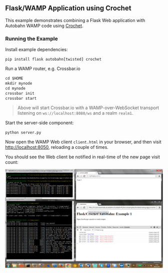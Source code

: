 ## Flask/WAMP Application using Crochet

This example demonstrates combining a Flask Web application with Autobahn WAMP code using [Crochet](https://crochet.readthedocs.org/).

### Running the Example

Install example dependencies:

```shell
pip install flask autobahn[twisted] crochet
```

Run a WAMP router, e.g. Crossbar.io

```
cd $HOME
mkdir mynode
cd mynode
crossbar init
crossbar start
```

> Above will start Crossbar.io with a WAMP-over-WebSocket transport listening on `ws://localhost:8080/ws` and a realm `realm1`.

Start the server-side component:


```shell
python server.py
```

Now open the WAMP Web client `client.html` in your browser, and then visit [http://localhost:8050](http://localhost:8050), reloading a couple of times.

You should see the Web client be notified in real-time of the new page visit count:

![](screenshot.png)
